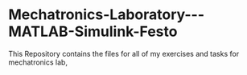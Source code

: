 # Mechatronics-Laboratory---MATLAB-Simulink-Festo
This Repository contains the files for all of my exercises and tasks for mechatronics lab,
